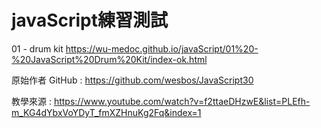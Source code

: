 # javaScript練習測試



01 - drum kit
https://wu-medoc.github.io/javaScript/01%20-%20JavaScript%20Drum%20Kit/index-ok.html


原始作者 GitHub : https://github.com/wesbos/JavaScript30

教學來源 : https://www.youtube.com/watch?v=f2ttaeDHzwE&list=PLEfh-m_KG4dYbxVoYDyT_fmXZHnuKg2Fq&index=1
